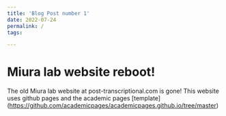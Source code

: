 ```yaml
---
title: 'Blog Post number 1'
date: 2022-07-24
permalink: /
tags:

---
```

Miura lab website reboot!
======

The old Miura lab website at post-transcriptional.com is gone! This website uses github pages and the academic pages [template] (https://github.com/academicpages/academicpages.github.io/tree/master)

